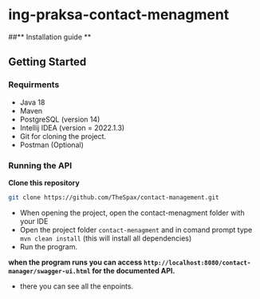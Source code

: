 # ing-praksa-contact-menagment
##** Installation guide **
## Getting Started
### Requirments
* Java 18
* Maven
* PostgreSQL (version 14)
* Intellij IDEA (version = 2022.1.3)
* Git for cloning the project.
* Postman (Optional)

### Running the API
**Clone this repository** 
```bash
git clone https://github.com/TheSpax/contact-management.git
```
* When opening the project, open the contact-menagment folder with your IDE
* Open the project folder `contact-menagment` and in comand prompt type `mvn clean install`  (this will install all dependencies)
* Run the program.

**when the program runs you can access `http://localhost:8080/contact-manager/swagger-ui.html` for the documented API.**
* there you can see all the enpoints.
